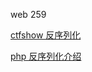 web 259

<a href="https://blog.csdn.net/miuzzx/article/details/110558192">ctfshow 反序列化</a>

<a href="https://www.cnblogs.com/fish-pompom/p/11126473.html">php 反序列化介绍</a>